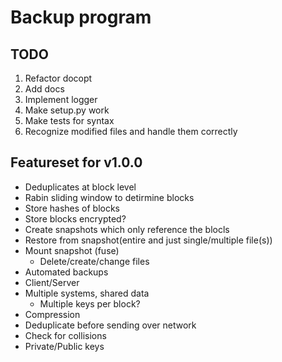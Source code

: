 Backup program
==============
TODO
----
1. Refactor docopt
2. Add docs
3. Implement logger
4. Make setup.py work
5. Make tests for syntax
6. Recognize modified files and handle them correctly

Featureset for v1.0.0
---------------------
* Deduplicates at block level
* Rabin sliding window to detirmine blocks
* Store hashes of blocks
* Store blocks encrypted?
* Create snapshots which only reference the blocls
* Restore from snapshot(entire and just single/multiple file(s))
* Mount snapshot (fuse)
    * Delete/create/change files
* Automated backups
* Client/Server
* Multiple systems, shared data
    * Multiple keys per block?
* Compression
* Deduplicate before sending over network
* Check for collisions
* Private/Public keys
